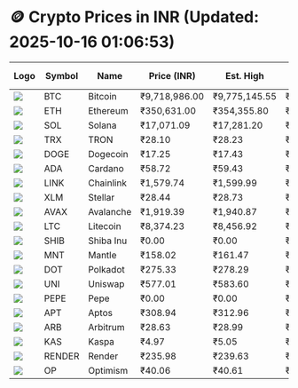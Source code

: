 # 🪙 Crypto Prices in INR (Updated: 2025-10-16 01:06:53)

| Logo | Symbol | Name       | Price (INR) | Est. High | Est. Low | Gross Profit | Fees | Net Profit | ROI % |
|------|--------|------------|-------------|-----------|----------|---------------|------|-------------|--------|
| ![](https://coin-images.coingecko.com/coins/images/1/large/bitcoin.png?1696501400) | BTC    | Bitcoin    | ₹9,718,986.00 | ₹9,775,145.55 | ₹9,662,826.45 | ₹1,162.38 | ₹200.00 | ₹962.38 | 0.96% |
| ![](https://coin-images.coingecko.com/coins/images/279/large/ethereum.png?1696501628) | ETH    | Ethereum   | ₹350,631.00 | ₹354,355.80 | ₹346,906.20 | ₹2,147.44 | ₹200.00 | ₹1,947.44 | 1.95% |
| ![](https://coin-images.coingecko.com/coins/images/4128/large/solana.png?1718769756) | SOL    | Solana     | ₹17,071.09 | ₹17,281.20 | ₹16,860.98 | ₹2,492.24 | ₹200.00 | ₹2,292.24 | 2.29% |
| ![](https://coin-images.coingecko.com/coins/images/1094/large/tron-logo.png?1696502193) | TRX    | TRON       | ₹28.10 | ₹28.23 | ₹27.97 | ₹911.61 | ₹200.00 | ₹711.61 | 0.71% |
| ![](https://coin-images.coingecko.com/coins/images/5/large/dogecoin.png?1696501409) | DOGE   | Dogecoin   | ₹17.25 | ₹17.43 | ₹17.07 | ₹2,108.96 | ₹200.00 | ₹1,908.96 | 1.91% |
| ![](https://coin-images.coingecko.com/coins/images/975/large/cardano.png?1696502090) | ADA    | Cardano    | ₹58.72 | ₹59.43 | ₹58.01 | ₹2,435.64 | ₹200.00 | ₹2,235.64 | 2.24% |
| ![](https://coin-images.coingecko.com/coins/images/877/large/Chainlink_Logo_500.png?1760023405) | LINK   | Chainlink  | ₹1,579.74 | ₹1,599.99 | ₹1,559.49 | ₹2,597.39 | ₹200.00 | ₹2,397.39 | 2.40% |
| ![](https://coin-images.coingecko.com/coins/images/100/large/fmpFRHHQ_400x400.jpg?1735231350) | XLM    | Stellar    | ₹28.44 | ₹28.73 | ₹28.15 | ₹2,089.11 | ₹200.00 | ₹1,889.11 | 1.89% |
| ![](https://coin-images.coingecko.com/coins/images/12559/large/Avalanche_Circle_RedWhite_Trans.png?1696512369) | AVAX   | Avalanche  | ₹1,919.39 | ₹1,940.87 | ₹1,897.91 | ₹2,263.86 | ₹200.00 | ₹2,063.86 | 2.06% |
| ![](https://coin-images.coingecko.com/coins/images/2/large/litecoin.png?1696501400) | LTC    | Litecoin   | ₹8,374.23 | ₹8,456.92 | ₹8,291.54 | ₹1,994.58 | ₹200.00 | ₹1,794.58 | 1.79% |
| ![](https://coin-images.coingecko.com/coins/images/11939/large/shiba.png?1696511800) | SHIB   | Shiba Inu  | ₹0.00 | ₹0.00 | ₹0.00 | ₹1,893.88 | ₹200.00 | ₹1,693.88 | 1.69% |
| ![](https://coin-images.coingecko.com/coins/images/30980/large/Mantle-Logo-mark.png?1739213200) | MNT    | Mantle     | ₹158.02 | ₹161.47 | ₹154.57 | ₹4,464.00 | ₹200.00 | ₹4,264.00 | 4.26% |
| ![](https://coin-images.coingecko.com/coins/images/12171/large/polkadot.png?1696512008) | DOT    | Polkadot   | ₹275.33 | ₹278.29 | ₹272.37 | ₹2,170.92 | ₹200.00 | ₹1,970.92 | 1.97% |
| ![](https://coin-images.coingecko.com/coins/images/12504/large/uniswap-logo.png?1720676669) | UNI    | Uniswap    | ₹577.01 | ₹583.60 | ₹570.42 | ₹2,308.80 | ₹200.00 | ₹2,108.80 | 2.11% |
| ![](https://coin-images.coingecko.com/coins/images/29850/large/pepe-token.jpeg?1696528776) | PEPE   | Pepe       | ₹0.00 | ₹0.00 | ₹0.00 | ₹2,280.67 | ₹200.00 | ₹2,080.67 | 2.08% |
| ![](https://coin-images.coingecko.com/coins/images/26455/large/aptos_round.png?1696525528) | APT    | Aptos      | ₹308.94 | ₹312.96 | ₹304.92 | ₹2,638.75 | ₹200.00 | ₹2,438.75 | 2.44% |
| ![](https://coin-images.coingecko.com/coins/images/16547/large/arb.jpg?1721358242) | ARB    | Arbitrum   | ₹28.63 | ₹28.99 | ₹28.27 | ₹2,546.87 | ₹200.00 | ₹2,346.87 | 2.35% |
| ![](https://coin-images.coingecko.com/coins/images/25751/large/kaspa-icon-exchanges.png?1696524837) | KAS    | Kaspa      | ₹4.97 | ₹5.05 | ₹4.89 | ₹3,251.20 | ₹200.00 | ₹3,051.20 | 3.05% |
| ![](https://coin-images.coingecko.com/coins/images/11636/large/rndr.png?1696511529) | RENDER | Render     | ₹235.98 | ₹239.63 | ₹232.33 | ₹3,145.58 | ₹200.00 | ₹2,945.58 | 2.95% |
| ![](https://coin-images.coingecko.com/coins/images/25244/large/Optimism.png?1696524385) | OP     | Optimism   | ₹40.06 | ₹40.61 | ₹39.51 | ₹2,778.97 | ₹200.00 | ₹2,578.97 | 2.58% |
